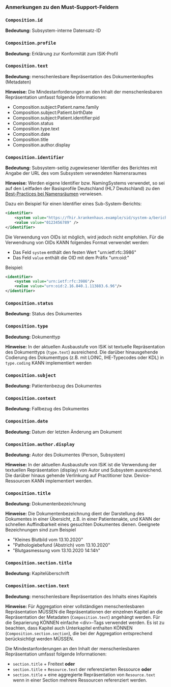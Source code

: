 ### Anmerkungen zu den Must-Support-Feldern

### `Composition.id`

**Bedeutung:** Subsystem-interne Datensatz-ID

### `Composition.profile`

**Bedeutung:** Erklärung zur Konformität zum ISiK-Profil

### `Composition.text`

**Bedeutung:** menschenlesbare Repräsentation des Dokumentenkopfes (Metadaten)

**Hinweise:** Die Mindestanforderungen an den Inhalt der menschenlesbaren Repräsentation umfasst folgende Informationen:

* Composition.subject:Patient.name.family
* Composition.subject:Patient.birthDate
* Composition.subject:Patient.identifier:pid
* Composition.status
* Composition.type.text
* Composition.date
* Composition.title
* Composition.author.display  

### `Composition.identifier`

**Bedeutung:** Subsystem-seitig zugewiesener Identifier des Berichtes mit Angabe der URL des vom Subsystem verwendeten Namensraumes

**Hinweise:** Werden eigene Identifier bzw. NamingSystems verwendet, so sei auf den Leitfaden der Basisprofile Deutschland (HL7 Deutschland) zu den [Best-Practices bei Namensräumen](https://ig.fhir.de/basisprofile-de/stable/Terminologie-Namensraeume.html) verwiesen.

Dazu ein Beispiel für einen Identifier eines Sub-System-Berichts:
```xml
<identifier>
    <system value="https://fhir.krankenhaus.example/sid/system-a/berichtnummer" />
    <value value="0123456789" />
</identifier>
```
Die Verwendung von OIDs ist möglich, wird jedoch nicht empfohlen. Für die Verwendnung von OIDs KANN folgendes Format verwendet werden:

* Das Feld `system` enthält den festen Wert "urn:ietf:rfc:3986"
* Das Feld `value` enthält die OID mit dem Präfix "urn:oid:"

Beispiel:
```xml
<identifier>
    <system value="urn:ietf:rfc:3986"/>
    <value value="urn:oid:2.16.840.1.113883.6.96"/>
</identifier>
```

### `Composition.status`

**Bedeutung:** Status des Dokumentes

### `Composition.type`

**Bedeutung:** Dokumenttyp

**Hinweise:** In der aktuellen Ausbaustufe von ISiK ist textuelle Repräsentation des Dokumenttyps (`type.text`) ausreichend. Die darüber hinausgehende Codierung des Dokumenttyps (z.B. mit LOINC, IHE-Typecodes oder KDL) in `type.coding` KANN implementiert werden

### `Composition.subject`

**Bedeutung:** Patientenbezug des Dokumentes

### `Composition.context`

**Bedeutung:** Fallbezug des Dokumentes

### `Composition.date`

**Bedeutung:** Datum der letzten Änderung am Dokument

### `Composition.author.display`

**Bedeutung:** Autor des Dokumentes (Person, Subsystem)

**Hinweise:** In der aktuellen Ausbaustufe von ISiK ist die Verwendung der textuellen Repräsentation (display) von Autor und Subsystem ausreichend. Die darüber hinaus gehende Verlinkung auf Practitioner bzw. Device-Ressourcen KANN implementiert werden.

### `Composition.title`

**Bedeutung:** Dokumentenbezeichnung

**Hinweise:** Die Dokumentenbezeichnung dient der Darstellung des Dokumentes in einer Übersicht, z.B. in einer Patientenakte, und KANN der schnellen Auffindbarkeit eines gesuchten Dokumentes dienen. Geeignete Bezeichnungen sind zum Beispiel

* "Kleines Blutbild vom 13.10.2020"
* "Pathologiebefund (Abstrich) vom 13.10.2020"
* "Blutgasmessung vom 13.10.2020 14:14h"

### `Composition.section.title`

**Bedeutung:** Kapitelüberschrift

### `Composition.section.text`

**Bedeutung:** menschenlesbare Repräsentation des Inhalts eines Kapitels

**Hinweise:** Für Aggregation einer vollständigen menschenlesbaren Repräsentation MÜSSEN die Repräsentationen der einzelnen Kapitel an die Repräsentation der Metadaten (`Composition.text`) angehängt werden. Für die Separierung KÖNNEN einfache \<div\>-Tags verwendet werden.
Es ist zu beachten, dass Kapitel auch Unterkapitel enthalten KÖNNEN (`Composition.section.section`), die bei der Aggregation entsprechend berücksichtigt werden MÜSSEN.

Die Mindestanforderungen an den Inhalt der menschenlesbaren Repräsentation umfasst folgende Informationen:

* `section.title` + Freitext **oder**
* `section.title` + `Resource.text` der referenzierten Ressource **oder**
* `section.title` + eine aggregierte Repräsentation von `Resource.text` wenn in einer Section mehrere Ressourcen referenziert werden.
